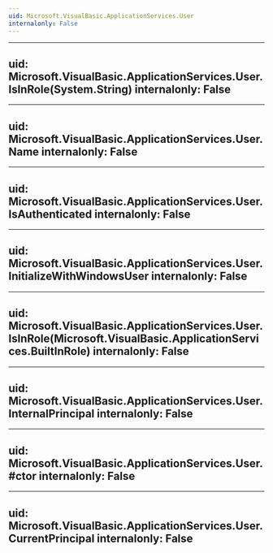 ```yaml
---
uid: Microsoft.VisualBasic.ApplicationServices.User
internalonly: False
---
```


---
uid: Microsoft.VisualBasic.ApplicationServices.User.IsInRole(System.String)
internalonly: False
---

---
uid: Microsoft.VisualBasic.ApplicationServices.User.Name
internalonly: False
---

---
uid: Microsoft.VisualBasic.ApplicationServices.User.IsAuthenticated
internalonly: False
---

---
uid: Microsoft.VisualBasic.ApplicationServices.User.InitializeWithWindowsUser
internalonly: False
---

---
uid: Microsoft.VisualBasic.ApplicationServices.User.IsInRole(Microsoft.VisualBasic.ApplicationServices.BuiltInRole)
internalonly: False
---

---
uid: Microsoft.VisualBasic.ApplicationServices.User.InternalPrincipal
internalonly: False
---

---
uid: Microsoft.VisualBasic.ApplicationServices.User.#ctor
internalonly: False
---

---
uid: Microsoft.VisualBasic.ApplicationServices.User.CurrentPrincipal
internalonly: False
---
